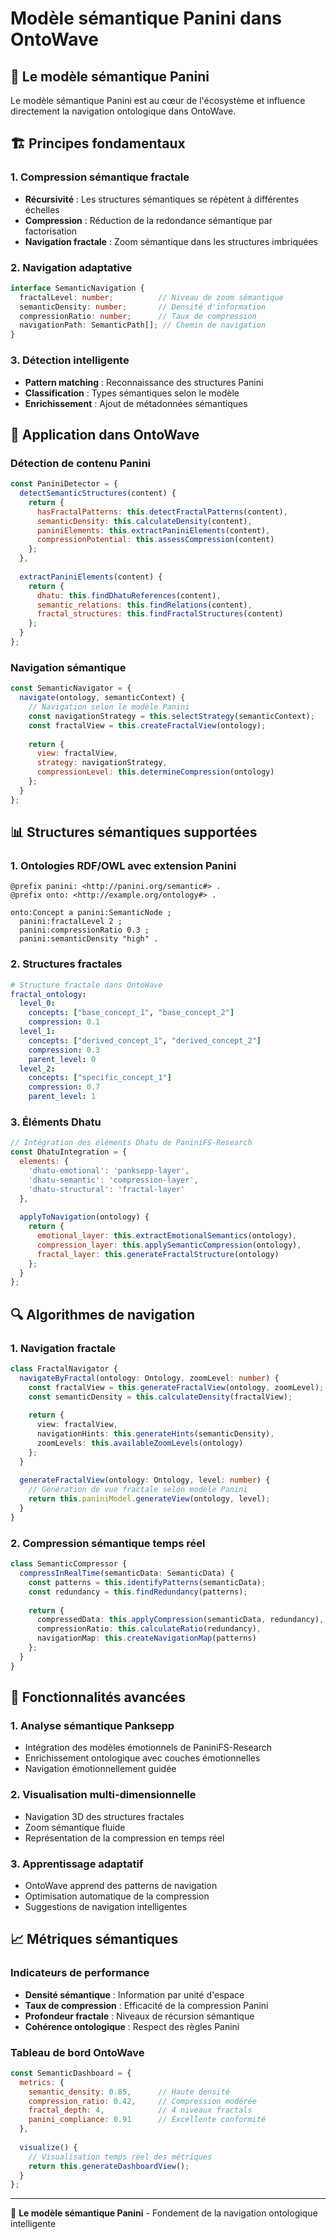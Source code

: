 # Modèle sémantique Panini dans OntoWave

## 🧠 Le modèle sémantique Panini

Le modèle sémantique Panini est au cœur de l'écosystème et influence directement la navigation ontologique dans OntoWave.

## 🏗️ Principes fondamentaux

### 1. Compression sémantique fractale
- **Récursivité** : Les structures sémantiques se répètent à différentes échelles
- **Compression** : Réduction de la redondance sémantique par factorisation
- **Navigation fractale** : Zoom sémantique dans les structures imbriquées

### 2. Navigation adaptative
```typescript
interface SemanticNavigation {
  fractalLevel: number;          // Niveau de zoom sémantique
  semanticDensity: number;       // Densité d'information
  compressionRatio: number;      // Taux de compression
  navigationPath: SemanticPath[]; // Chemin de navigation
}
```

### 3. Détection intelligente
- **Pattern matching** : Reconnaissance des structures Panini
- **Classification** : Types sémantiques selon le modèle
- **Enrichissement** : Ajout de métadonnées sémantiques

## 🎯 Application dans OntoWave

### Détection de contenu Panini
```javascript
const PaniniDetector = {
  detectSemanticStructures(content) {
    return {
      hasFractalPatterns: this.detectFractalPatterns(content),
      semanticDensity: this.calculateDensity(content),
      paniniElements: this.extractPaniniElements(content),
      compressionPotential: this.assessCompression(content)
    };
  },
  
  extractPaniniElements(content) {
    return {
      dhatu: this.findDhatuReferences(content),
      semantic_relations: this.findRelations(content),
      fractal_structures: this.findFractalStructures(content)
    };
  }
};
```

### Navigation sémantique
```javascript
const SemanticNavigator = {
  navigate(ontology, semanticContext) {
    // Navigation selon le modèle Panini
    const navigationStrategy = this.selectStrategy(semanticContext);
    const fractalView = this.createFractalView(ontology);
    
    return {
      view: fractalView,
      strategy: navigationStrategy,
      compressionLevel: this.determineCompression(ontology)
    };
  }
};
```

## 📊 Structures sémantiques supportées

### 1. Ontologies RDF/OWL avec extension Panini
```turtle
@prefix panini: <http://panini.org/semantic#> .
@prefix onto: <http://example.org/ontology#> .

onto:Concept a panini:SemanticNode ;
  panini:fractalLevel 2 ;
  panini:compressionRatio 0.3 ;
  panini:semanticDensity "high" .
```

### 2. Structures fractales
```yaml
# Structure fractale dans OntoWave
fractal_ontology:
  level_0:
    concepts: ["base_concept_1", "base_concept_2"]
    compression: 0.1
  level_1:
    concepts: ["derived_concept_1", "derived_concept_2"]
    compression: 0.3
    parent_level: 0
  level_2:
    concepts: ["specific_concept_1"]
    compression: 0.7
    parent_level: 1
```

### 3. Éléments Dhatu
```javascript
// Intégration des éléments Dhatu de PaniniFS-Research
const DhatuIntegration = {
  elements: {
    'dhatu-emotional': 'panksepp-layer',
    'dhatu-semantic': 'compression-layer', 
    'dhatu-structural': 'fractal-layer'
  },
  
  applyToNavigation(ontology) {
    return {
      emotional_layer: this.extractEmotionalSemantics(ontology),
      compression_layer: this.applySemanticCompression(ontology),
      fractal_layer: this.generateFractalStructure(ontology)
    };
  }
};
```

## 🔍 Algorithmes de navigation

### 1. Navigation fractale
```typescript
class FractalNavigator {
  navigateByFractal(ontology: Ontology, zoomLevel: number) {
    const fractalView = this.generateFractalView(ontology, zoomLevel);
    const semanticDensity = this.calculateDensity(fractalView);
    
    return {
      view: fractalView,
      navigationHints: this.generateHints(semanticDensity),
      zoomLevels: this.availableZoomLevels(ontology)
    };
  }
  
  generateFractalView(ontology: Ontology, level: number) {
    // Génération de vue fractale selon modèle Panini
    return this.paniniModel.generateView(ontology, level);
  }
}
```

### 2. Compression sémantique temps réel
```typescript
class SemanticCompressor {
  compressInRealTime(semanticData: SemanticData) {
    const patterns = this.identifyPatterns(semanticData);
    const redundancy = this.findRedundancy(patterns);
    
    return {
      compressedData: this.applyCompression(semanticData, redundancy),
      compressionRatio: this.calculateRatio(redundancy),
      navigationMap: this.createNavigationMap(patterns)
    };
  }
}
```

## 🚀 Fonctionnalités avancées

### 1. Analyse sémantique Panksepp
- Intégration des modèles émotionnels de PaniniFS-Research
- Enrichissement ontologique avec couches émotionnelles
- Navigation émotionnellement guidée

### 2. Visualisation multi-dimensionnelle
- Navigation 3D des structures fractales
- Zoom sémantique fluide
- Représentation de la compression en temps réel

### 3. Apprentissage adaptatif
- OntoWave apprend des patterns de navigation
- Optimisation automatique de la compression
- Suggestions de navigation intelligentes

## 📈 Métriques sémantiques

### Indicateurs de performance
- **Densité sémantique** : Information par unité d'espace
- **Taux de compression** : Efficacité de la compression Panini
- **Profondeur fractale** : Niveaux de récursion sémantique
- **Cohérence ontologique** : Respect des règles Panini

### Tableau de bord OntoWave
```javascript
const SemanticDashboard = {
  metrics: {
    semantic_density: 0.85,      // Haute densité
    compression_ratio: 0.42,     // Compression modérée
    fractal_depth: 4,            // 4 niveaux fractals
    panini_compliance: 0.91      // Excellente conformité
  },
  
  visualize() {
    // Visualisation temps réel des métriques
    return this.generateDashboardView();
  }
};
```

---

🧠 **Le modèle sémantique Panini** - Fondement de la navigation ontologique intelligente